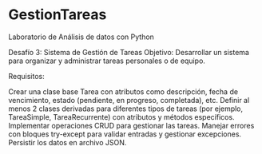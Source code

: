 # GestionTareas
Laboratorio de Análisis de datos con Python

Desafío 3: Sistema de Gestión de Tareas
Objetivo: Desarrollar un sistema para organizar y administrar tareas personales o de equipo.

Requisitos:

Crear una clase base Tarea con atributos como descripción, fecha de vencimiento, estado (pendiente, en progreso, completada), etc.
Definir al menos 2 clases derivadas para diferentes tipos de tareas (por ejemplo, TareaSimple, TareaRecurrente) con atributos y métodos específicos.
Implementar operaciones CRUD para gestionar las tareas.
Manejar errores con bloques try-except para validar entradas y gestionar excepciones.
Persistir los datos en archivo JSON.
